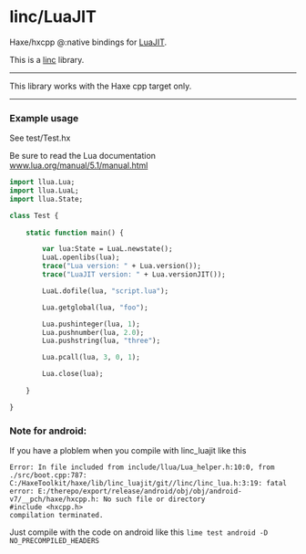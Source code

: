# linc/LuaJIT
Haxe/hxcpp @:native bindings for [LuaJIT](http://luajit.org/).

This is a [linc](http://snowkit.github.io/linc/) library.

---

This library works with the Haxe cpp target only.

---

### Example usage

See test/Test.hx

Be sure to read the Lua documentation  
www.lua.org/manual/5.1/manual.html  

```haxe
import llua.Lua;
import llua.LuaL;
import llua.State;

class Test {
        
    static function main() {

        var lua:State = LuaL.newstate();
        LuaL.openlibs(lua);
        trace("Lua version: " + Lua.version());
        trace("LuaJIT version: " + Lua.versionJIT());

        LuaL.dofile(lua, "script.lua");

        Lua.getglobal(lua, "foo");

        Lua.pushinteger(lua, 1);
        Lua.pushnumber(lua, 2.0);
        Lua.pushstring(lua, "three");

        Lua.pcall(lua, 3, 0, 1);

        Lua.close(lua);
        
    }

}

```

### Note for android:
If you have a ploblem when you compile with linc_luajit like this

```
Error: In file included from include/llua/Lua_helper.h:10:0, from ./src/boot.cpp:787:
C:/HaxeToolkit/haxe/lib/linc_luajit/git//linc/linc_lua.h:3:19: fatal error: E:/therepo/export/release/android/obj/obj/android-v7/__pch/haxe/hxcpp.h: No such file or directory
#include <hxcpp.h>
compilation terminated.
```

Just compile with the code on android like this `lime test android -D NO_PRECOMPILED_HEADERS`
